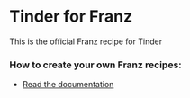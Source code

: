 # Tinder for Franz
This is the official Franz recipe for Tinder

### How to create your own Franz recipes:
* [Read the documentation](https://github.com/meetfranz/plugins)

